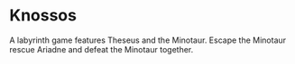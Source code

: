 # Knossos
A labyrinth game features Theseus and the Minotaur. Escape the Minotaur rescue Ariadne and defeat the Minotaur together.
